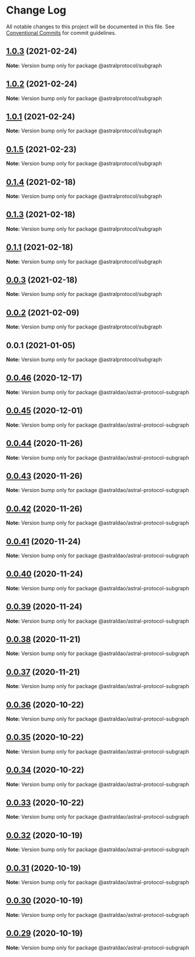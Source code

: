 # Change Log

All notable changes to this project will be documented in this file.
See [Conventional Commits](https://conventionalcommits.org) for commit guidelines.

## [1.0.3](https://github.com/AstralProtocol/astralprotocol/compare/@astralprotocol/subgraph@1.0.2...@astralprotocol/subgraph@1.0.3) (2021-02-24)

**Note:** Version bump only for package @astralprotocol/subgraph





## [1.0.2](https://github.com/AstralProtocol/astralprotocol/compare/@astralprotocol/subgraph@1.0.1...@astralprotocol/subgraph@1.0.2) (2021-02-24)

**Note:** Version bump only for package @astralprotocol/subgraph





## [1.0.1](https://github.com/AstralProtocol/astralprotocol/compare/@astralprotocol/subgraph@0.1.5...@astralprotocol/subgraph@1.0.1) (2021-02-24)

**Note:** Version bump only for package @astralprotocol/subgraph





## [0.1.5](https://github.com/AstralProtocol/astralprotocol/compare/@astralprotocol/subgraph@0.1.4...@astralprotocol/subgraph@0.1.5) (2021-02-23)

**Note:** Version bump only for package @astralprotocol/subgraph





## [0.1.4](https://github.com/AstralProtocol/astralprotocol/compare/@astralprotocol/subgraph@0.1.3...@astralprotocol/subgraph@0.1.4) (2021-02-18)

**Note:** Version bump only for package @astralprotocol/subgraph





## [0.1.3](https://github.com/AstralProtocol/astralprotocol/compare/@astralprotocol/subgraph@0.1.1...@astralprotocol/subgraph@0.1.3) (2021-02-18)

**Note:** Version bump only for package @astralprotocol/subgraph





## [0.1.1](https://github.com/AstralProtocol/astralprotocol/compare/@astralprotocol/subgraph@0.0.3...@astralprotocol/subgraph@0.1.1) (2021-02-18)

**Note:** Version bump only for package @astralprotocol/subgraph





## [0.0.3](https://github.com/AstralProtocol/astralprotocol/compare/@astralprotocol/subgraph@0.0.2...@astralprotocol/subgraph@0.0.3) (2021-02-18)

**Note:** Version bump only for package @astralprotocol/subgraph





## [0.0.2](https://github.com/AstralProtocol/astralprotocol/compare/@astralprotocol/subgraph@0.0.1...@astralprotocol/subgraph@0.0.2) (2021-02-09)

**Note:** Version bump only for package @astralprotocol/subgraph





## 0.0.1 (2021-01-05)

**Note:** Version bump only for package @astralprotocol/subgraph





## [0.0.46](https://github.com/astralDAO/astralprotocol/compare/@astraldao/astral-protocol-subgraph@0.0.45...@astraldao/astral-protocol-subgraph@0.0.46) (2020-12-17)

**Note:** Version bump only for package @astraldao/astral-protocol-subgraph





## [0.0.45](https://github.com/astralDAO/astralprotocol/compare/@astraldao/astral-protocol-subgraph@0.0.44...@astraldao/astral-protocol-subgraph@0.0.45) (2020-12-01)

**Note:** Version bump only for package @astraldao/astral-protocol-subgraph





## [0.0.44](https://github.com/astralDAO/astralprotocol/compare/@astraldao/astral-protocol-subgraph@0.0.43...@astraldao/astral-protocol-subgraph@0.0.44) (2020-11-26)

**Note:** Version bump only for package @astraldao/astral-protocol-subgraph





## [0.0.43](https://github.com/astralDAO/astralprotocol/compare/@astraldao/astral-protocol-subgraph@0.0.42...@astraldao/astral-protocol-subgraph@0.0.43) (2020-11-26)

**Note:** Version bump only for package @astraldao/astral-protocol-subgraph





## [0.0.42](https://github.com/astralDAO/astralprotocol/compare/@astraldao/astral-protocol-subgraph@0.0.41...@astraldao/astral-protocol-subgraph@0.0.42) (2020-11-26)

**Note:** Version bump only for package @astraldao/astral-protocol-subgraph





## [0.0.41](https://github.com/astralDAO/astralprotocol/compare/@astraldao/astral-protocol-subgraph@0.0.40...@astraldao/astral-protocol-subgraph@0.0.41) (2020-11-24)

**Note:** Version bump only for package @astraldao/astral-protocol-subgraph





## [0.0.40](https://github.com/astralDAO/astralprotocol/compare/@astraldao/astral-protocol-subgraph@0.0.39...@astraldao/astral-protocol-subgraph@0.0.40) (2020-11-24)

**Note:** Version bump only for package @astraldao/astral-protocol-subgraph





## [0.0.39](https://github.com/astralDAO/astralprotocol/compare/@astraldao/astral-protocol-subgraph@0.0.38...@astraldao/astral-protocol-subgraph@0.0.39) (2020-11-24)

**Note:** Version bump only for package @astraldao/astral-protocol-subgraph





## [0.0.38](https://github.com/astralDAO/astralprotocol/compare/@astraldao/astral-protocol-subgraph@0.0.37...@astraldao/astral-protocol-subgraph@0.0.38) (2020-11-21)

**Note:** Version bump only for package @astraldao/astral-protocol-subgraph





## [0.0.37](https://github.com/astralDAO/astralprotocol/compare/@astraldao/astral-protocol-subgraph@0.0.36...@astraldao/astral-protocol-subgraph@0.0.37) (2020-11-21)

**Note:** Version bump only for package @astraldao/astral-protocol-subgraph





## [0.0.36](https://github.com/astralDAO/astralprotocol/compare/@astraldao/astral-protocol-subgraph@0.0.35...@astraldao/astral-protocol-subgraph@0.0.36) (2020-10-22)

**Note:** Version bump only for package @astraldao/astral-protocol-subgraph





## [0.0.35](https://github.com/astralDAO/astralprotocol/compare/@astraldao/astral-protocol-subgraph@0.0.34...@astraldao/astral-protocol-subgraph@0.0.35) (2020-10-22)

**Note:** Version bump only for package @astraldao/astral-protocol-subgraph





## [0.0.34](https://github.com/astralDAO/astralprotocol/compare/@astraldao/astral-protocol-subgraph@0.0.33...@astraldao/astral-protocol-subgraph@0.0.34) (2020-10-22)

**Note:** Version bump only for package @astraldao/astral-protocol-subgraph





## [0.0.33](https://github.com/astralDAO/astralprotocol/compare/@astraldao/astral-protocol-subgraph@0.0.32...@astraldao/astral-protocol-subgraph@0.0.33) (2020-10-22)

**Note:** Version bump only for package @astraldao/astral-protocol-subgraph





## [0.0.32](https://github.com/astralDAO/astralprotocol/compare/@astraldao/astral-protocol-subgraph@0.0.31...@astraldao/astral-protocol-subgraph@0.0.32) (2020-10-19)

**Note:** Version bump only for package @astraldao/astral-protocol-subgraph





## [0.0.31](https://github.com/astralDAO/astralprotocol/compare/@astraldao/astral-protocol-subgraph@0.0.30...@astraldao/astral-protocol-subgraph@0.0.31) (2020-10-19)

**Note:** Version bump only for package @astraldao/astral-protocol-subgraph





## [0.0.30](https://github.com/astralDAO/astralprotocol/compare/@astraldao/astral-protocol-subgraph@0.0.29...@astraldao/astral-protocol-subgraph@0.0.30) (2020-10-19)

**Note:** Version bump only for package @astraldao/astral-protocol-subgraph





## [0.0.29](https://github.com/astralDAO/astralprotocol/compare/@astraldao/astral-protocol-subgraph@0.0.28...@astraldao/astral-protocol-subgraph@0.0.29) (2020-10-19)

**Note:** Version bump only for package @astraldao/astral-protocol-subgraph
